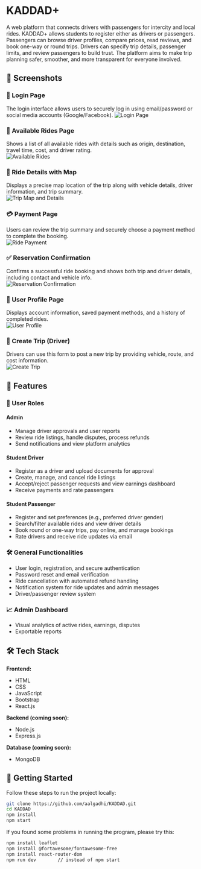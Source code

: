 # KADDAD+

A web platform that connects drivers with passengers for intercity and local rides.
KADDAD+ allows students to register either as drivers or passengers. Passengers can browse driver profiles, compare prices, read reviews, and book one-way or round trips. Drivers can specify trip details, passenger limits, and review passengers to build trust. The platform aims to make trip planning safer, smoother, and more transparent for everyone involved.




## 📸 Screenshots


### 🔐 Login Page


The login interface allows users to securely log in using email/password or social media accounts (Google/Facebook).
![Login Page](assets/login.png)


### 🚗 Available Rides Page


Shows a list of all available rides with details such as origin, destination, travel time, cost, and driver rating.  
![Available Rides](assets/available-rides.png)


### 📍 Ride Details with Map  


Displays a precise map location of the trip along with vehicle details, driver information, and trip summary.  
![Trip Map and Details](assets/ride-details.png)


### 💳 Payment Page  


Users can review the trip summary and securely choose a payment method to complete the booking.  
![Ride Payment](assets/payment.png)


### ✅ Reservation Confirmation  


Confirms a successful ride booking and shows both trip and driver details, including contact and vehicle info.  
![Reservation Confirmation](assets/reservation-confirmed.png)


### 👤 User Profile Page  


Displays account information, saved payment methods, and a history of completed rides.  
![User Profile](assets/profile.png)


### 📝 Create Trip (Driver)  


Drivers can use this form to post a new trip by providing vehicle, route, and cost information.  
![Create Trip](assets/create-trip.png)






## 🚀 Features

### 👥 User Roles

#### Admin
- Manage driver approvals and user reports
- Review ride listings, handle disputes, process refunds
- Send notifications and view platform analytics

#### Student Driver
- Register as a driver and upload documents for approval
- Create, manage, and cancel ride listings
- Accept/reject passenger requests and view earnings dashboard
- Receive payments and rate passengers

#### Student Passenger
- Register and set preferences (e.g., preferred driver gender)
- Search/filter available rides and view driver details
- Book round or one-way trips, pay online, and manage bookings
- Rate drivers and receive ride updates via email

### 🛠 General Functionalities
- User login, registration, and secure authentication
- Password reset and email verification
- Ride cancellation with automated refund handling
- Notification system for ride updates and admin messages
- Driver/passenger review system

### 📈 Admin Dashboard
- Visual analytics of active rides, earnings, disputes
- Exportable reports



## 🛠️ Tech Stack

**Frontend:**  
- HTML
- CSS
- JavaScript  
- Bootstrap  
- React.js

**Backend (coming soon):**  
- Node.js 
- Express.js

**Database (coming soon):**  
- MongoDB


## 🚀 Getting Started

Follow these steps to run the project locally:

```bash
git clone https://github.com/aalgadhi/KADDAD.git
cd KADDAD
npm install
npm start
```

If you found some problems in running the program, please try this:
```bash
npm install leaflet
npm install @fortawesome/fontawesome-free
npm install react-router-dom
npm run dev        // instead of npm start
```
